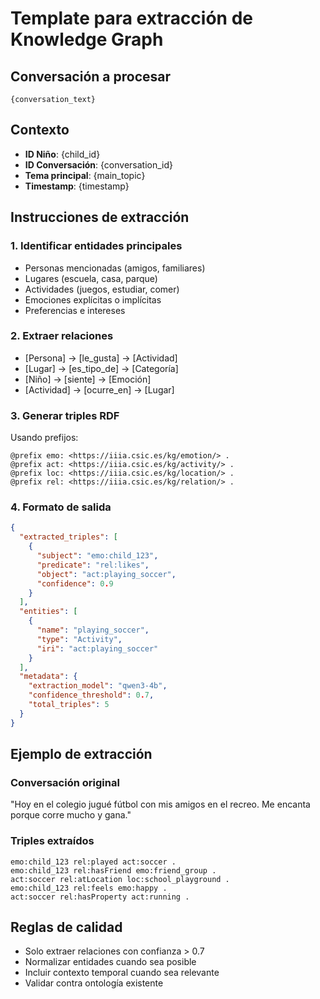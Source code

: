 # Template para extracción de Knowledge Graph

## Conversación a procesar
```
{conversation_text}
```

## Contexto
- **ID Niño**: {child_id}
- **ID Conversación**: {conversation_id}
- **Tema principal**: {main_topic}
- **Timestamp**: {timestamp}

## Instrucciones de extracción

### 1. Identificar entidades principales
- Personas mencionadas (amigos, familiares)
- Lugares (escuela, casa, parque)
- Actividades (juegos, estudiar, comer)
- Emociones explícitas o implícitas
- Preferencias e intereses

### 2. Extraer relaciones
- [Persona] -> [le_gusta] -> [Actividad]
- [Lugar] -> [es_tipo_de] -> [Categoría]
- [Niño] -> [siente] -> [Emoción]
- [Actividad] -> [ocurre_en] -> [Lugar]

### 3. Generar triples RDF
Usando prefijos:
```
@prefix emo: <https://iiia.csic.es/kg/emotion/> .
@prefix act: <https://iiia.csic.es/kg/activity/> .
@prefix loc: <https://iiia.csic.es/kg/location/> .
@prefix rel: <https://iiia.csic.es/kg/relation/> .
```

### 4. Formato de salida
```json
{
  "extracted_triples": [
    {
      "subject": "emo:child_123",
      "predicate": "rel:likes",
      "object": "act:playing_soccer",
      "confidence": 0.9
    }
  ],
  "entities": [
    {
      "name": "playing_soccer",
      "type": "Activity",
      "iri": "act:playing_soccer"
    }
  ],
  "metadata": {
    "extraction_model": "qwen3-4b",
    "confidence_threshold": 0.7,
    "total_triples": 5
  }
}
```

## Ejemplo de extracción

### Conversación original
"Hoy en el colegio jugué fútbol con mis amigos en el recreo. Me encanta porque corre mucho y gana."

### Triples extraídos
```turtle
emo:child_123 rel:played act:soccer .
emo:child_123 rel:hasFriend emo:friend_group .
act:soccer rel:atLocation loc:school_playground .
emo:child_123 rel:feels emo:happy .
act:soccer rel:hasProperty act:running .
```

## Reglas de calidad
- Solo extraer relaciones con confianza > 0.7
- Normalizar entidades cuando sea posible
- Incluir contexto temporal cuando sea relevante
- Validar contra ontología existente